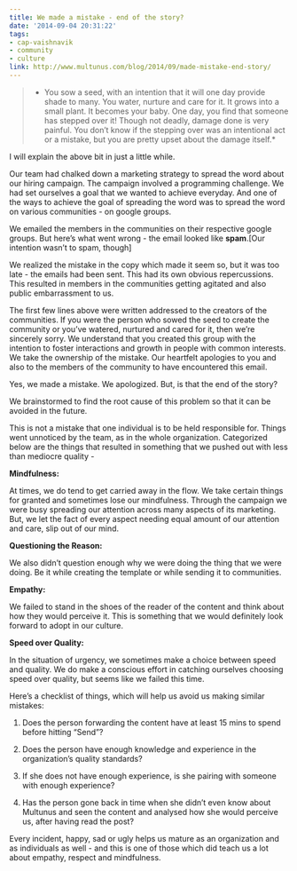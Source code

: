 ```yaml
---
title: We made a mistake - end of the story?
date: '2014-09-04 20:31:22'
tags:
- cap-vaishnavik
- community
- culture
link: http://www.multunus.com/blog/2014/09/made-mistake-end-story/
---
```


> * You sow a seed, with an intention that it will one day provide shade to many. You water, nurture and care for it. It grows into a small plant. It becomes your baby. One day, you find that someone has stepped over it! Though not deadly, damage done is very painful. You don’t know if the stepping over was an intentional act or a mistake, but you are pretty upset about the damage itself.* 

I will explain the above bit in just a little while.

Our team had chalked down a marketing strategy to spread the word about our hiring campaign. The campaign involved a programming challenge. We had set ourselves a goal that we wanted to achieve everyday. And one of the ways to achieve the goal of spreading the word was to spread the word on various communities - on google groups.

We emailed the members in the communities on their respective google groups. But here’s what went wrong - the email looked like **spam**.[Our intention wasn’t to spam, though]

We realized the mistake in the copy which made it seem so, but it was too late - the emails had been sent. This had its own obvious repercussions. This resulted in members in the communities getting agitated and also public embarrassment to us.

The first few lines above were written addressed to the creators of the communities. If you were the person who sowed the seed to create the community or you’ve watered, nurtured and cared for it, then we’re sincerely sorry. We understand that you created this group with the intention to foster interactions and growth in people with common interests. We take the ownership of the mistake. Our heartfelt apologies to you and also to the members of the community to have encountered this email.

Yes, we made a mistake. We apologized. But, is that the end of the story?

We brainstormed to find the root cause of this problem so that it can be avoided in the future.

This is not a mistake that one individual is to be held responsible for. Things went unnoticed by the team, as in the whole organization. Categorized below are the things that resulted in something that we pushed out with less than mediocre quality -


**Mindfulness:**

At times, we do tend to get carried away in the flow. We take certain things for granted and sometimes lose our mindfulness. Through the campaign we were busy spreading our attention across many aspects of its marketing. But, we let the fact of every aspect needing equal amount of our attention and care, slip out of our mind.


**Questioning the Reason:**

We also didn’t question enough why we were doing the thing that we were doing. Be it while creating the template or while sending it to communities.


**Empathy:**

We failed to stand in the shoes of the reader of the content and think about how they would perceive it. This is something that we would definitely look forward to adopt in our culture.


**Speed over Quality:**

In the situation of urgency, we sometimes make a choice between speed and quality. We do make a conscious effort in catching ourselves choosing speed over quality, but seems like we failed this time.

Here’s a checklist of things, which will help us avoid us making similar mistakes:


1. Does the person forwarding the content have at least 15 mins to spend before hitting “Send”?

    
2. Does the person have enough knowledge and experience in the organization’s quality standards?

    
3. If she does not have enough experience, is she pairing with someone with enough experience?

    
4. Has the person gone back in time when she didn’t even know about Multunus and seen the content and analysed how she would perceive us, after having read the post?

Every incident, happy, sad or ugly helps us mature as an organization and as individuals as well - and this is one of those which did teach us a lot about empathy, respect and mindfulness.
